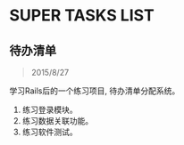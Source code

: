 # SUPER TASKS LIST
## 待办清单

> 2015/8/27

学习Rails后的一个练习项目, 待办清单分配系统。
1. 练习登录模块。
2. 练习数据关联功能。
3. 练习软件测试。
